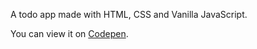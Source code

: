 <p>A todo app made with HTML, CSS and Vanilla JavaScript.</p>
<p>You can view it on <a href="https://codepen.io/thakoul/pen/RwdOdZo">Codepen</a>.</p>
